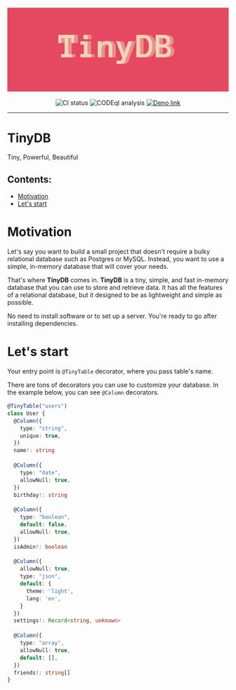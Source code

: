 ![](https://raw.githubusercontent.com/Tarasikee/tinydb/v1.0.0-alpha/images/Logo1.png)

<div align="center">
  <img src="https://github.com/Tarasikee/tinydb/actions/workflows/ci.yml/badge.svg" alt="CI status" />
  <img src="https://github.com/Tarasikee/tinydb/actions/workflows/codeql-analysis.yml/badge.svg" alt="CODEql analysis" />
  <a href="https://deno.land/x/tinydb" target="_blank">
    <img width="20" src="https://deno.land/logo.svg" alt="Deno link"/>
  </a>
</div> 

<hr/>

# TinyDB

Tiny, Powerful, Beautiful

## Contents:

- [Motivation](#motivation)
- [Let's start](#lets-start)

# Motivation

Let's say you want to build a small project that doesn't require a bulky relational database such as Postgres or MySQL.
Instead, you want to use a simple, in-memory database that will cover your needs.

That's where <b>TinyDB</b> comes in. <b>TinyDB</b>  is a tiny, simple, and fast in-memory database that you can use to
store and retrieve data. It has all the features of a relational database, but it designed to be as lightweight and
simple as possible.

No need to install software or to set up a server. You're ready to go after installing dependencies.

# Let's start

Your entry point is ```@TinyTable``` decorator, where you pass table's name.

There are tons of decorators you can use to customize your database. In the example below, you can see ```@Column```
decorators.

```typescript
@TinyTable("users")
class User {
  @Column({
    type: "string",
    unique: true,
  })
  name!: string

  @Column({
    type: "date",
    allowNull: true,
  })
  birthday!: string

  @Column({
    type: "boolean",
    default: false,
    allowNull: true,
  })
  isAdmin!: boolean

  @Column({
    allowNull: true,
    type: "json",
    default: {
      theme: 'light',
      lang: 'en',
    }
  })
  settings!: Record<string, unknown>

  @Column({
    type: "array",
    allowNull: true,
    default: [],
  })
  friends!: string[]
}
```

